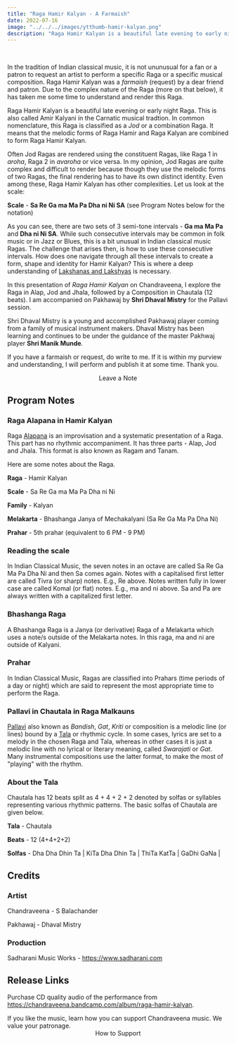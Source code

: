 ```yaml
---
title: "Raga Hamir Kalyan - A Farmaish"
date: 2022-07-16
image: "../../../images/ytthumb-hamir-kalyan.png"
description: "Raga Hamir Kalyan is a beautiful late evening to early night raga. It is what we call a Jod raga, or a combination Raga. Raga Hamir and Raga Kalyan are combined to form Raga Hamir Kalyan with an identity of its own. This is also called Amir Kalyani in South India."
---
```


<you-tube videoid="BoeBXhBuD1Q"></you-tube>
<br>

In the tradition of Indian classical music, it is not ununusual for a fan or a patron to request an artist to perform a specific Raga or a specific musical composition. Raga Hamir Kalyan was a *farmaish* (request) by a dear friend and patron. Due to the complex nature of the Raga (more on that below), it has taken me some time to understand and render this Raga.

Raga Hamir Kalyan is a beautiful late evening or early night Raga. This is also called Amir Kalyani in the Carnatic musical tradtion. In common nomenclature, this Raga is classified as a *Jod* or a combination Raga. It means that the melodic forms of Raga Hamir and Raga Kalyan are combined to form Raga Hamir Kalyan.

Often Jod Ragas are rendered using the constituent Ragas, like Raga 1 in *aroha*, Raga 2 in *avaroha* or vice versa. In my opinion, Jod Ragas are quite complex and difficult to render because though they use the melodic forms of two Ragas, the final rendering has to have its own distinct identity. Even among these, Raga Hamir Kalyan has other complexities. Let us look at the scale:

**Scale** - **Sa Re Ga ma Ma Pa Dha ni Ni SA** (see Program Notes below for the notation)

As you can see, there are two sets of 3 semi-tone intervals - **Ga ma Ma Pa** and **Dha ni Ni SA**. While such consecutive intervals may be common in folk music or in Jazz or Blues, this is a bit unusual in Indian classical music Ragas. The challenge that arises then, is how to use these consecutive intervals. How does one navigate through all these intervals to create a form, shape and identity for Hamir Kalyan? This is where a deep understanding of [Lakshanas and Lakshyas](/blog/grammar-of-music/) is necessary.

In this presentation of *Raga Hamir Kalyan* on Chandraveena, I explore the Raga in Alap, Jod and Jhala, followed by a Composition in Chautala (12 beats). I am accompanied on Pakhawaj by **Shri Dhaval Mistry** for the Pallavi session. 

Shri Dhaval Mistry is a young and accomplished Pakhawaj player coming from a family of musical instrument makers. Dhaval Mistry has been learning and continues to be under the guidance of the master Pakhwaj player **Shri Manik Munde**.

<notice-box>

If you have a farmaish or request, do write to me. If it is within my purview and understanding, I will perform and publish it at some time. Thank you.

<div style="text-align:center">
<my-button to="/contact/">Leave a Note</my-button>
</div>

</notice-box>

## Program Notes

### Raga Alapana in Hamir Kalyan
Raga [Alapana](/blog/raga-alapana/) is an improvisation and a systematic presentation of a Raga. This part has no rhythmic accompaniment. It has three parts - Alap, Jod and Jhala. This format is also known as Ragam and Tanam.

Here are some notes about the Raga.

**Raga** - Hamir Kalyan

**Scale** - Sa Re Ga ma Ma Pa Dha ni Ni

**Family** - Kalyan

**Melakarta** - Bhashanga Janya of Mechakalyani (Sa Re Ga Ma Pa Dha Ni)

**Prahar** - 5th prahar (equivalent to 6 PM - 9 PM)

### Reading the scale
In Indian Classical Music, the seven notes in an octave are called Sa Re Ga Ma Pa Dha Ni and then Sa comes again. Notes with a capitalised first letter are called Tivra (or sharp) notes. E.g., Re above. Notes written fully in lower case are called Komal (or flat) notes. E.g., ma and ni above. Sa and Pa are always written with a capitalized first letter.

### Bhashanga Raga

A Bhashanga Raga is a Janya (or derivative) Raga of a Melakarta which uses a note/s outside of the Melakarta notes. In this raga, ma and ni are outside of Kalyani.

### Prahar
In Indian Classical Music, Ragas are classified into Prahars (time periods of a day or night) which are said to represent the most appropriate time to perform the Raga.

### Pallavi in Chautala in Raga Malkauns
[Pallavi](/blog/pallavi/) also known as *Bandish*, *Gat*, *Kriti* or composition is a melodic line (or lines) bound by a [Tala](/blog/taladhyaya) or rhythmic cycle. In some cases, lyrics are set to a melody in the chosen Raga and Tala, whereas in other cases it is just a melodic line with no lyrical or literary meaning, called *Swarajati* or *Gat*. Many instrumental compositions use the latter format, to make the most of "playing" with the rhythm.

### About the Tala
Chautala has 12 beats split as 4 + 4 + 2 + 2 denoted by solfas or syllables representing various rhythmic patterns. The basic solfas of Chautala are given below.

**Tala** - Chautala

**Beats** - 12 (4+4+2+2)

**Solfas** - Dha Dha Dhin Ta | KiTa Dha Dhin Ta | ThiTa KatTa | GaDhi GaNa |

## Credits
### Artist
Chandraveena - S Balachander

Pakhawaj - Dhaval Mistry

### Production
Sadharani Music Works - https://www.sadharani.com

## Release Links
Purchase CD quality audio of the performance from https://chandraveena.bandcamp.com/album/raga-hamir-kalyan.

<notice-box>
If you like the music, learn how you can support Chandraveena music. We value your patronage.
<div style="text-align:center">
<my-button to="/support/">How to Support</my-button>
</div>
</notice-box>
